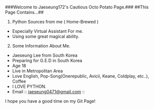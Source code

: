 ###Welcome to Jaeseung172's Cautious Octo Potato Page.###
##This Page Contains...##
1. Python Sources from me ( Home-Brewed )
* Especially Virtual Assistant For me.
* Using some great magical ability.
2. Some Information About Me.
* Jaeseung Lee from South Korea
* Preparing for G.E.D in South Korea
* Age 18
* Live in Metropolitan Area
* Love English, Pop-Song(Onerepublic, Avicii, Keane, Coldplay, etc..), Coffee
* I LOVE PYTHON.
* Email :: jaeseung0471@gmail.com :: 

I hope you have a good time on my Git Page!
